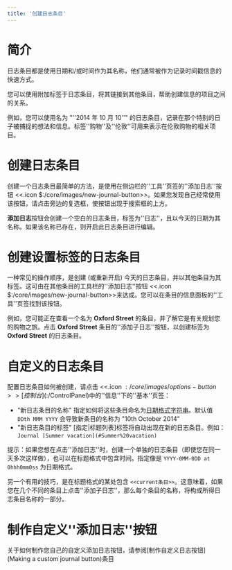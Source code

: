 ```yaml
---
title: '创建日志条目'
---
```


# 简介

日志条目都是使用日期和/或时间作为其名称，他们通常被作为记录时间戳信息的快速方式。

您可以使用附加标签于日志条目，将其链接到其他条目，帮助创建信息的项目之间的关系。

例如，您可以使用名为 "''2014 年 10 月 10''" 的日志条目，记录在那个特别的日子被捕捉的想法和信息。标签''购物''及''伦敦''可用来表示在伦敦购物的相关项目。

# 创建日志条目

创建一个日志条目最简单的方法，是使用在侧边栏的''工具''页签的''添加日志''按钮 <<.icon $:/core/images/new-journal-button>>。如果您发现自己经常使用该按钮，请点击旁边的复选框，使按钮出现于搜索框的上方。

**添加日志**按钮会创建一个空白的日志条目，标签为''日志''，且以今天的日期为其名称。如果该名称已存在，则开启此日志条目进行编辑。

# 创建设置标签的日志条目

一种常见的操作顺序，是创建 (或重新开启) 今天的日志条目，并以其他条目为其标签。这可由在其他条目的工具栏的''添加日志''按钮 <<.icon $:/core/images/new-journal-button>>来达成。您可以在条目的信息面板的''工具''页签找到该按钮。

例如，您可能正在查看一个名为 **Oxford Street** 的条目，并了解它是有关规划您的购物之旅。点击 **Oxford Street** 条目的''添加子日志''按钮，以创建标签为 **Oxford Street** 的日志条目。

# 自定义的日志条目

配置日志条目如何被创建，请点击 <<.icon $:/core/images/options-button>>[控制台]($:/ControlPanel)中的''信息''下的''基本''页签：

* "新日志条目的名称" 指定如何将这些条目命名为[日期格式字符串](DateFormat)。默认值 `DDth MMM YYYY` 会导致新条目的名称为 "10th October 2014"
* "新日志条目的标签" [指定|标题列表]标签将自动出现在新的日志条目。例如： `Journal [Summer vacation](#Summer%20vacation)`

提示：如果您想在点击''添加日志''时，创建一个单独的日志条目（即使您在同一天多次这样做），也可以在标题格式中包含时间。指定像是 `YYYY-0MM-0DD at 0hhh0mm0ss` 为日期格式。

另一个有用的技巧，是在标题格式的某处包含 `<<current条目>>`。这意味着，如果您在几个不同的条目上点击''添加子日志''，那么每个条目的名称，将构成所得日志条目名称的一部分。

# 制作自定义''添加日志''按钮

关于如何制作您自己的自定义添加日志按钮，请参阅[制作自定义日志按钮](Making a custom journal button)条目
